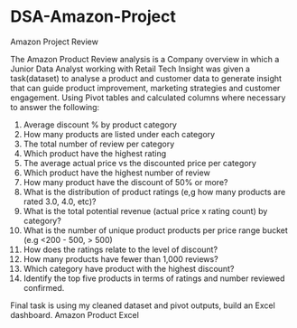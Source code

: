 # DSA-Amazon-Project
Amazon Project Review


The Amazon Product Review analysis is a Company overview in which a Junior Data Analyst working with Retail Tech Insight was given a task(dataset) to analyse a product and customer data to generate insight that can guide product improvement, marketing strategies and customer engagement. Using Pivot tables and calculated columns where necessary to answer the following:
1. Average discount % by product category
2. How many products are listed under each category
3. The total number of review per category
4. Which product have the highest rating
5. The average actual price vs the discounted price per category
6. Which product have the highest number of review
7. How many product have the discount of 50% or more?
8. What is the distribution of product ratings (e,g how many products are rated 3.0, 4.0, etc)?
9. What is the total potential revenue (actual price x rating count) by category?
10. What is the number of unique product products per price range bucket (e.g <200 - 500, > 500)
11.  How does the ratings relate to the level of discount?
12. How many products have fewer than 1,000 reviews?
13. Which category have product with the highest discount?
14. Identify the top five products in terms of ratings and number reviewed confirmed.

Final task is using my cleaned dataset and pivot outputs, build an Excel dashboard.       Amazon Product Excel
